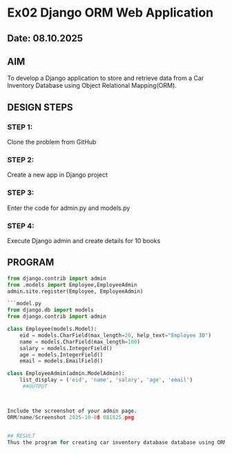 # Ex02 Django ORM Web Application
## Date: 08.10.2025

## AIM
To develop a Django application to store and retrieve data from a Car Inventory Database using Object Relational Mapping(ORM).


## DESIGN STEPS

### STEP 1:
Clone the problem from GitHub

### STEP 2:
Create a new app in Django project

### STEP 3:
Enter the code for admin.py and models.py

### STEP 4:
Execute Django admin and create details for 10 books

## PROGRAM

```admin.py
from django.contrib import admin
from .models import Employee,EmployeeAdmin
admin.site.register(Employee, EmployeeAdmin)

```model.py
from django.db import models
from django.contrib import admin

class Employee(models.Model):
    eid = models.CharField(max_length=20, help_text="Employee ID")
    name = models.CharField(max_length=100)
    salary = models.IntegerField()
    age = models.IntegerField()
    email = models.EmailField()

class EmployeeAdmin(admin.ModelAdmin):
    list_display = ('eid', 'name', 'salary', 'age', 'email')
     ##OUTPUT



Include the screenshot of your admin page.
ORM/name/Screenshot 2025-10-08 081825.png


## RESULT
Thus the program for creating car inventory database database using ORM hass been executed successfully
